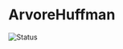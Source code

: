 # ArvoreHuffman
![Status](https://img.shields.io/badge/STATUS-CONCLUIDO-76B900?style=for-the-badge&logo=c%2B%2B&logoColor=black)
